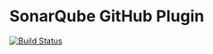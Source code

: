 # SonarQube GitHub Plugin

[![Build Status](https://travis-ci.org/SonarCommunity/sonar-github.svg?branch=master)](https://travis-ci.org/SonarCommunity/sonar-github)
